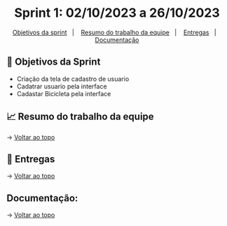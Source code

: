 <span id="topo">

<h1 align="center">Sprint 1: 02/10/2023 a 26/10/2023</h1>

<p align="center">
    <a href="#objetivos">Objetivos da sprint</a> &nbsp |&nbsp &nbsp
    <a href="#Resumo do trabalho da equipe">Resumo do trabalho da equipe</a> &nbsp |&nbsp &nbsp
    <a href="#entregas">Entregas</a> &nbsp |&nbsp &nbsp
    <a href="#documentação">Documentação</a>
</p>


<span id="objetivos">
    
## :dart: Objetivos da Sprint
- Criação da tela de cadastro de usuario
- Cadatrar usuario pela interface
- Cadastar Bicicleta pela interface


<span id="Resumo do trabalho da equipe">
    
## :chart_with_upwards_trend: Resumo do trabalho da equipe









→ [Voltar ao topo](#topo)
    
<span id="entregas">
        
## :rocket: Entregas

→ [Voltar ao topo](#topo)    
    
<span id="documentação">
    
## Documentação:



→ [Voltar ao topo](#topo)
